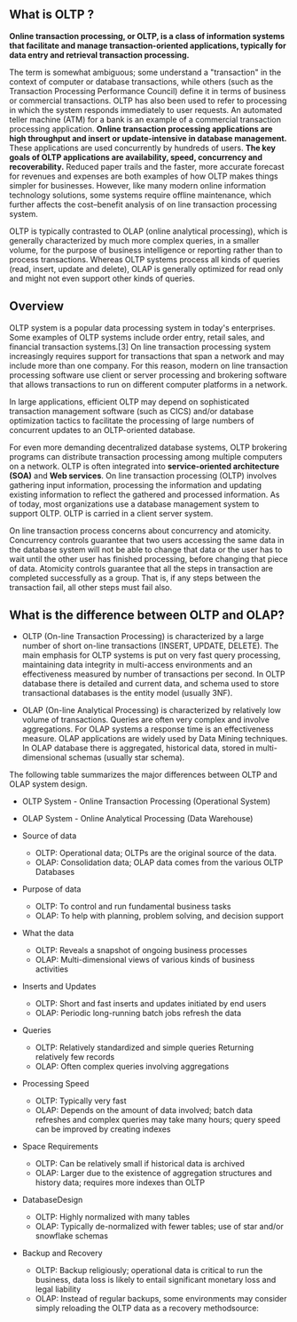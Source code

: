 ## What is OLTP ?
__Online transaction processing, or OLTP, is a class of information systems that facilitate and manage transaction-oriented applications, typically for data entry and retrieval transaction processing.__

The term is somewhat ambiguous; some understand a "transaction" in the context of computer or database transactions, while others (such as the Transaction Processing Performance Council) define it in terms of business or commercial transactions. OLTP has also been used to refer to processing in which the system responds immediately to user requests. An automated teller machine (ATM) for a bank is an example of a commercial transaction processing application. __Online transaction processing applications are high throughput and insert or update-intensive in database management.__ These applications are used concurrently by hundreds of users. __The key goals of OLTP applications are availability, speed, concurrency and recoverability.__ Reduced paper trails and the faster, more accurate forecast for revenues and expenses are both examples of how OLTP makes things simpler for businesses. However, like many modern online information technology solutions, some systems require offline maintenance, which further affects the cost–benefit analysis of on line transaction processing system.

OLTP is typically contrasted to OLAP (online analytical processing), which is generally characterized by much more complex queries, in a smaller volume, for the purpose of business intelligence or reporting rather than to process transactions. Whereas OLTP systems process all kinds of queries (read, insert, update and delete), OLAP is generally optimized for read only and might not even support other kinds of queries.

## Overview
OLTP system is a popular data processing system in today's enterprises. Some examples of OLTP systems include order entry, retail sales, and financial transaction systems.[3] On line transaction processing system increasingly requires support for transactions that span a network and may include more than one company. For this reason, modern on line transaction processing software use client or server processing and brokering software that allows transactions to run on different computer platforms in a network.

In large applications, efficient OLTP may depend on sophisticated transaction management software (such as CICS) and/or database optimization tactics to facilitate the processing of large numbers of concurrent updates to an OLTP-oriented database.

For even more demanding decentralized database systems, OLTP brokering programs can distribute transaction processing among multiple computers on a network. OLTP is often integrated into __service-oriented architecture (SOA)__ and __Web services__.
On line transaction processing (OLTP) involves gathering input information, processing the information and updating existing information to reflect the gathered and processed information. As of today, most organizations use a database management system to support OLTP. OLTP is carried in a client server system.

On line transaction process concerns about concurrency and atomicity. Concurrency controls guarantee that two users accessing the same data in the database system will not be able to change that data or the user has to wait until the other user has finished processing, before changing that piece of data. Atomicity controls guarantee that all the steps in transaction are completed successfully as a group. That is, if any steps between the transaction fail, all other steps must fail also.  

## What is the difference between OLTP and OLAP?
* OLTP (On-line Transaction Processing) is characterized by a large number of short on-line transactions (INSERT, UPDATE, DELETE). The main emphasis for OLTP systems is put on very fast query processing, maintaining data integrity in multi-access environments and an effectiveness measured by number of transactions per second. In OLTP database there is detailed and current data, and schema used to store transactional databases is the entity model (usually 3NF). 

* OLAP (On-line Analytical Processing) is characterized by relatively low volume of transactions. Queries are often very complex and involve aggregations. For OLAP systems a response time is an effectiveness measure. OLAP applications are widely used by Data Mining techniques. In OLAP database there is aggregated, historical data, stored in multi-dimensional schemas (usually star schema). 


The following table summarizes the major differences between OLTP and OLAP system design.

* OLTP System - Online Transaction Processing (Operational System)
* OLAP System - Online Analytical Processing (Data Warehouse)

* Source of data
  * OLTP: Operational data; OLTPs are the original source of the data.
  * OLAP: Consolidation data; OLAP data comes from the various OLTP Databases

* Purpose of data
  * OLTP: To control and run fundamental business tasks
  * OLAP: To help with planning, problem solving, and decision support

* What the data
  * OLTP: Reveals a snapshot of ongoing business processes
  * OLAP: Multi-dimensional views of various kinds of business activities

* Inserts and Updates
  * OLTP: Short and fast inserts and updates initiated by end users
  * OLAP: Periodic long-running batch jobs refresh the data

* Queries
  * OLTP: Relatively standardized and simple queries Returning relatively few records
  * OLAP: Often complex queries involving aggregations

* Processing Speed
  * OLTP: Typically very fast
  * OLAP: Depends on the amount of data involved; batch data refreshes and complex queries may take many hours; query speed can be improved by creating indexes

* Space Requirements
  * OLTP: Can be relatively small if historical data is archived
  * OLAP: Larger due to the existence of aggregation structures and history data; requires more indexes than OLTP

* DatabaseDesign
  * OLTP: Highly normalized with many tables
  * OLAP: Typically de-normalized with fewer tables; use of star and/or snowflake schemas

* Backup and Recovery
  * OLTP: Backup religiously; operational data is critical to run the business, data loss is likely to entail significant monetary loss and legal liability
  * OLAP: Instead of regular backups, some environments may consider simply reloading the OLTP data as a recovery methodsource: 


